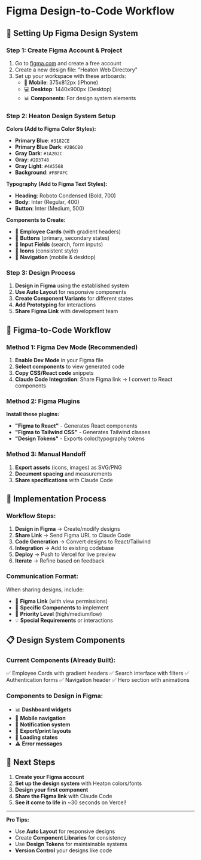 # Figma Design-to-Code Workflow

## 🎨 Setting Up Figma Design System

### **Step 1: Create Figma Account & Project**
1. Go to [figma.com](https://figma.com) and create a free account
2. Create a new design file: "Heaton Web Directory"
3. Set up your workspace with these artboards:
   - 📱 **Mobile**: 375x812px (iPhone)
   - 💻 **Desktop**: 1440x900px (Desktop)
   - 📊 **Components**: For design system elements

### **Step 2: Heaton Design System Setup**

**Colors (Add to Figma Color Styles):**
- **Primary Blue**: `#3182CE`
- **Primary Blue Dark**: `#2B6CB0`
- **Gray Dark**: `#1A202C`
- **Gray**: `#2D3748`
- **Gray Light**: `#4A5568`
- **Background**: `#F8FAFC`

**Typography (Add to Figma Text Styles):**
- **Heading**: Roboto Condensed (Bold, 700)
- **Body**: Inter (Regular, 400)
- **Button**: Inter (Medium, 500)

**Components to Create:**
- 🔲 **Employee Cards** (with gradient headers)
- 🔘 **Buttons** (primary, secondary states)
- 📝 **Input Fields** (search, form inputs)
- 🎯 **Icons** (consistent style)
- 📱 **Navigation** (mobile & desktop)

### **Step 3: Design Process**

1. **Design in Figma** using the established system
2. **Use Auto Layout** for responsive components
3. **Create Component Variants** for different states
4. **Add Prototyping** for interactions
5. **Share Figma Link** with development team

## 🔄 Figma-to-Code Workflow

### **Method 1: Figma Dev Mode (Recommended)**
1. **Enable Dev Mode** in your Figma file
2. **Select components** to view generated code
3. **Copy CSS/React code** snippets
4. **Claude Code Integration**: Share Figma link → I convert to React components

### **Method 2: Figma Plugins**
**Install these plugins:**
- **"Figma to React"** - Generates React components
- **"Figma to Tailwind CSS"** - Generates Tailwind classes
- **"Design Tokens"** - Exports color/typography tokens

### **Method 3: Manual Handoff**
1. **Export assets** (icons, images) as SVG/PNG
2. **Document spacing** and measurements
3. **Share specifications** with Claude Code

## 🚀 Implementation Process

### **Workflow Steps:**
1. **Design in Figma** → Create/modify designs
2. **Share Link** → Send Figma URL to Claude Code
3. **Code Generation** → Convert designs to React/Tailwind
4. **Integration** → Add to existing codebase
5. **Deploy** → Push to Vercel for live preview
6. **Iterate** → Refine based on feedback

### **Communication Format:**
When sharing designs, include:
- 📎 **Figma Link** (with view permissions)
- 📝 **Specific Components** to implement
- 🎯 **Priority Level** (high/medium/low)
- 💡 **Special Requirements** or interactions

## 📋 Design System Components

### **Current Components (Already Built):**
✅ Employee Cards with gradient headers
✅ Search interface with filters
✅ Authentication forms
✅ Navigation header
✅ Hero section with animations

### **Components to Design in Figma:**
- 📊 **Dashboard widgets**
- 📱 **Mobile navigation**
- 🔔 **Notification system**
- 📄 **Export/print layouts**
- 🎨 **Loading states**
- ⚠️ **Error messages**

## 🎯 Next Steps

1. **Create your Figma account**
2. **Set up the design system** with Heaton colors/fonts
3. **Design your first component**
4. **Share the Figma link** with Claude Code
5. **See it come to life** in ~30 seconds on Vercel!

---

**Pro Tips:**
- Use **Auto Layout** for responsive designs
- Create **Component Libraries** for consistency
- Use **Design Tokens** for maintainable systems
- **Version Control** your designs like code